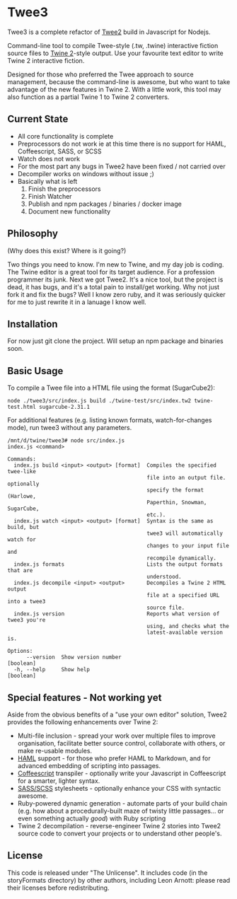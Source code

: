 # Twee3
Twee3 is a complete refactor of [Twee2](https://github.com/Dan-Q/twee2) build in Javascript for Nodejs. 

Command-line tool to compile Twee-style (.tw, .twine) interactive fiction source files to [Twine 2](http://twinery.org/)-style output. Use your favourite text editor to write Twine 2 interactive fiction.

Designed for those who preferred the Twee approach to source management, because the command-line is awesome, but who want to take advantage of the new features in Twine 2. With a little work, this tool may also function as a partial Twine 1 to Twine 2 converters.

## Current State
* All core functionality is complete
* Preprocessors do not work ie at this time there is no support for HAML, Coffeescript, SASS, or SCSS
* Watch does not work
* For the most part any bugs in Twee2 have been fixed / not carried over
* Decompiler works on windows without issue ;)
* Basically what is left
   1. Finish the preprocessors
   2. Finish Watcher
   3. Publish and npm packages / binaries / docker image
   4. Document new functionality

## Philosophy

(Why does this exist? Where is it going?)

Two things you need to know. I'm new to Twine, and my day job is coding. The Twine editor is a great tool for its target audience. For a profession programmer its junk. Next we got Twee2. It's a nice tool, but the project is dead, 
it has bugs, and it's a total pain to install/get working. Why not just fork it and fix the bugs? Well I know zero ruby, and it was seriously quicker for me to just rewrite it in a lanuage I know well.

## Installation

For now just git clone the project. Will setup an npm package and binaries soon.

## Basic Usage

To compile a Twee file into a HTML file using the format (SugarCube2):

    node ./twee3/src/index.js build ./twine-test/src/index.tw2 twine-test.html sugarcube-2.31.1

For additional features (e.g. listing known formats, watch-for-changes mode), run twee3 without any parameters.

```text
/mnt/d/twine/twee3# node src/index.js
index.js <command>

Commands:
  index.js build <input> <output> [format]  Compiles the specified twee-like
                                            file into an output file. optionally
                                            specify the format (Harlowe,
                                            Paperthin, Snowman, SugarCube,
                                            etc.).
  index.js watch <input> <output> [format]  Syntax is the same as build, but
                                            twee3 will automatically watch for
                                            changes to your input file and
                                            recompile dynamically.
  index.js formats                          Lists the output formats that are
                                            understood.
  index.js decompile <input> <output>       Decompiles a Twine 2 HTML output
                                            file at a specified URL into a twee3
                                            source file.
  index.js version                          Reports what version of twee3 you're
                                            using, and checks what the
                                            latest-available version is.

Options:
      --version  Show version number                                   [boolean]
  -h, --help     Show help                                             [boolean]
```

## Special features - Not working yet

Aside from the obvious benefits of a "use your own editor" solution, Twee2 provides the following enhancements over Twine 2:

* Multi-file inclusion - spread your work over multiple files to improve organisation, facilitate better source control, collaborate with others, or make re-usable modules.
* [HAML](http://haml.info/) support - for those who prefer HAML to Markdown, and for advanced embedding of scripting into passages.
* [Coffeescript](http://coffeescript.org/) transpiler - optionally write your Javascript in Coffeescript for a smarter, lighter syntax.
* [SASS/SCSS](http://sass-lang.com/) stylesheets - optionally enhance your CSS with syntactic awesome.
* Ruby-powered dynamic generation - automate parts of your build chain (e.g. how about a procedurally-built maze of twisty little passages... or even something actually *good*) with Ruby scripting
* Twine 2 decompilation - reverse-engineer Twine 2 stories into Twee2 source code to convert your projects or to understand other people's.

## License

This code is released under "The Unlicense". It includes code (in the storyFormats directory) by other authors, including Leon Arnott: please read their licenses before redistributing.

